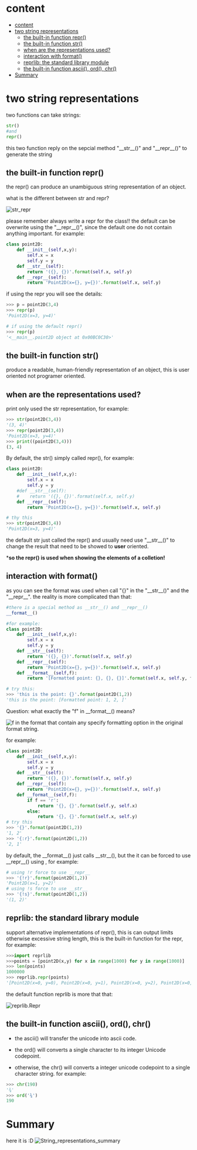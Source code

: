 # content

- [content](#content)
- [two string representations](#two-string-representations)
  - [the built-in function repr()](#the-built-in-function-repr)
  - [the built-in function str()](#the-built-in-function-str)
  - [when are the representations used?](#when-are-the-representations-used)
  - [interaction with format()](#interaction-with-format)
  - [reprlib: the standard library module](#reprlib-the-standard-library-module)
  - [the built-in function ascii(), ord(), chr()](#the-built-in-function-ascii-ord-chr)
- [Summary](#summary)


# two string representations
two functions can take strings:
```python
str()
#and 
repr()
```
this two function reply on the sepcial method "\_\_str\_\_()" and "\_\_repr\_\_()"  to generate the string

## the built-in function repr()
the repr() can produce an unambiguous string representation of an object.

what is the different between str and repr?

![str_repr](images/repr_and_str.png)

please remember always write a repr for the class!! the default can be overwrite using the "\_\_repr\_\_()", since the default one do not contain anything important. for example:

```python
class point2D:
    def __init__(self,x,y):
        self.x = x
        self.y = y
    def __str__(self):
        return '({}, {})'.format(self.x, self.y)
    def __repr__(self):
        return 'Point2D(x={}, y={})'.format(self.x, self.y)
```
if using the repr you will see the details:
```python
>>> p = point2D(3,4)  
>>> repr(p) 
'Point2D(x=3, y=4)'

# if using the default repr()
>>> repr(p)         
'<__main__.point2D object at 0x00BC0C30>'
```

## the built-in function str()
produce a readable, human-friendly representation of an object, this is user oriented not programer oriented.

## when are the representations used?
print only used the str representation, for example:
```python
>>> str(point2D(3,4)) 
'(3, 4)'
>>> repr(point2D(3,4)) 
'Point2D(x=3, y=4)'
>>> print((point2D(3,4))) 
(3, 4)
```
By default, the str() simply called repr(), for example:
```python
class point2D:
    def __init__(self,x,y):
        self.x = x
        self.y = y
    #def __str__(self):
    #    return '({}, {})'.format(self.x, self.y)
    def __repr__(self):
        return 'Point2D(x={}, y={})'.format(self.x, self.y)

# thy this
>>> str(point2D(3,4)) 
'Point2D(x=3, y=4)'
```
the default str just called the repr() and usually need use "\_\_str\_\_()" to change the result that need to be showed to **user** oriented.

\***so the repr() is used when showing the elements of a colletion!**

## interaction with format()
as you can see the format was used when call "{}" in the "\_\_str\_\_()" and the "\_\_repr\_\_". the reality is more complicated than that:
```python
#there is a special method as __str__() and __repr__()
__format__()

#for example:
class point2D:
    def __init__(self,x,y):
        self.x = x
        self.y = y
    def __str__(self):
        return '({}, {})'.format(self.x, self.y)
    def __repr__(self):
        return 'Point2D(x={}, y={})'.format(self.x, self.y)
    def __format__(self,f):
        return '[Formatted point: {}, {}, {}]'.format(self.x, self.y, f) 

# try this:
>>> 'this is the point: {}'.format(point2D(1,2)) 
'this is the point: [Formatted point: 1, 2, ]'
```
Question:
what exactly the "f" in \_\_format\_\_() means?

![f in the __format__](images/__format__.png)
that contain any specify formatting option in the original format string.

for example:
```python
class point2D:
    def __init__(self,x,y):
        self.x = x
        self.y = y
    def __str__(self):
        return '({}, {})'.format(self.x, self.y)
    def __repr__(self):
        return 'Point2D(x={}, y={})'.format(self.x, self.y)
    def __format__(self,f):
        if f == 'r':
            return '{}, {}'.format(self.y, self.x)
        else:
            return '{}, {}'.format(self.x, self.y)
# try this
>>> '{}'.format(point2D(1,2)) 
'1, 2'
>>> '{:r}'.format(point2D(1,2)) 
'2, 1'
```

by default, the \_\_format\_\_() just calls \_\_str\_\_(), but the it can be forced to use \_\_repr\_\_() using , for example:
```python
# using !r force to use __repr__
>>> '{!r}'.format(point2D(1,2)) 
'Point2D(x=1, y=2)'
# using !s force to use __str__
>>> '{!s}'.format(point2D(1,2)) 
'(1, 2)'
```

## reprlib: the standard library module
support alternative implementations of repr(), this is can output limits otherwise excessive string length, this is the built-in function for the repr, for example:
```python
>>>import reprlib
>>>points = [point2D(x,y) for x in range(1000) for y in range(1000)]
>>> len(points) 
1000000
>>> reprlib.repr(points) 
'[Point2D(x=0, y=0), Point2D(x=0, y=1), Point2D(x=0, y=2), Point2D(x=0, y=3), Point2D(x=0, y=4), Point2D(x=0, y=5), ...]'
```

the default function reprlib is more that that:

![reprlib.Repr](images/reprlib.repr().png)

## the built-in function ascii(), ord(), chr()
* the ascii() will transfer the unicode into ascii code.

* the ord() will converts a single character to its integer Unicode  codepoint.
* otherwise, the chr() will converts a integer unicode codepoint to a single character string.
for example:
```python
>>> chr(190) 
'¾'
>>> ord('¾') 
190
```

# Summary

here it is :D
![String_representations_summary](images/string_representations_summary.png)